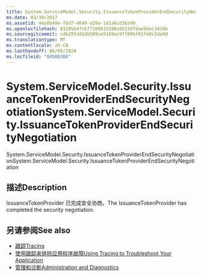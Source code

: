 ```yaml
---
title: System.ServiceModel.Security.IssuanceTokenProviderEndSecurityNegotiation
ms.date: 03/30/2017
ms.assetid: 44a0b49e-fbd7-4649-a29a-1d1a6cd36a90
ms.openlocfilehash: 03205b47cb77109015396a952597dae9dec3430b
ms.sourcegitcommit: cdb295dd1db589ce5169ac9ff096f01fd0c2da9d
ms.translationtype: MT
ms.contentlocale: zh-CN
ms.lasthandoff: 06/09/2020
ms.locfileid: "84580380"
---
```

# <a name="systemservicemodelsecurityissuancetokenproviderendsecuritynegotiation"></a><span data-ttu-id="02f1a-102">System.ServiceModel.Security.IssuanceTokenProviderEndSecurityNegotiation</span><span class="sxs-lookup"><span data-stu-id="02f1a-102">System.ServiceModel.Security.IssuanceTokenProviderEndSecurityNegotiation</span></span>
<span data-ttu-id="02f1a-103">System.ServiceModel.Security.IssuanceTokenProviderEndSecurityNegotiation</span><span class="sxs-lookup"><span data-stu-id="02f1a-103">System.ServiceModel.Security.IssuanceTokenProviderEndSecurityNegotiation</span></span>  
  
## <a name="description"></a><span data-ttu-id="02f1a-104">描述</span><span class="sxs-lookup"><span data-stu-id="02f1a-104">Description</span></span>  
 <span data-ttu-id="02f1a-105">IssuanceTokenProvider 已完成安全协商。</span><span class="sxs-lookup"><span data-stu-id="02f1a-105">The IssuanceTokenProvider has completed the security negotiation.</span></span>  
  
## <a name="see-also"></a><span data-ttu-id="02f1a-106">另请参阅</span><span class="sxs-lookup"><span data-stu-id="02f1a-106">See also</span></span>

- [<span data-ttu-id="02f1a-107">跟踪</span><span class="sxs-lookup"><span data-stu-id="02f1a-107">Tracing</span></span>](index.md)
- [<span data-ttu-id="02f1a-108">使用跟踪来排除应用程序故障</span><span class="sxs-lookup"><span data-stu-id="02f1a-108">Using Tracing to Troubleshoot Your Application</span></span>](using-tracing-to-troubleshoot-your-application.md)
- [<span data-ttu-id="02f1a-109">管理和诊断</span><span class="sxs-lookup"><span data-stu-id="02f1a-109">Administration and Diagnostics</span></span>](../index.md)
